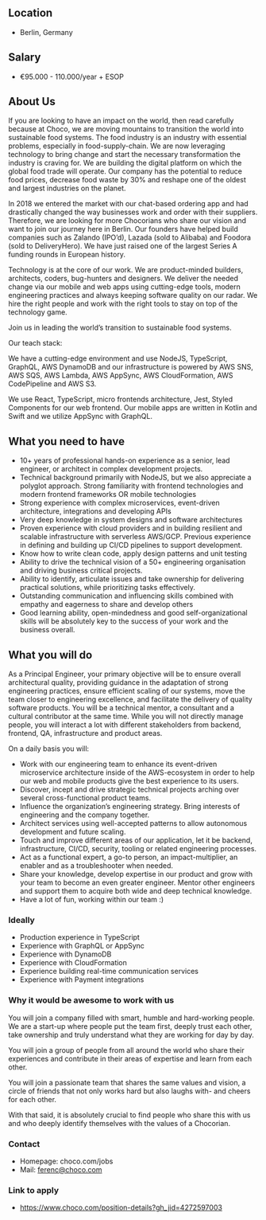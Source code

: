 ## Location

* Berlin, Germany

## Salary

* €95.000 - 110.000/year + ESOP

## About Us

If you are looking to have an impact on the world, then read carefully because at Choco, we are moving mountains to transition the world into sustainable food systems. The food industry is an industry with essential problems, especially in food-supply-chain. We are now leveraging technology to bring change and start the necessary transformation the industry is craving for. We are building the digital platform on which the global food trade will operate. Our company has the potential to reduce food prices, decrease food waste by 30% and reshape one of the oldest and largest industries on the planet. 

In 2018 we entered the market with our chat-based ordering app and had drastically changed the way businesses work and order with their suppliers. Therefore, we are looking for more Chocorians who share our vision and want to join our journey here in Berlin. Our founders have helped build companies such as Zalando (IPO’d), Lazada (sold to Alibaba) and Foodora (sold to DeliveryHero). We have just raised one of the largest Series A funding rounds in European history. 

Technology is at the core of our work. We are product-minded builders, architects, coders, bug-hunters and designers. We deliver the needed change via our mobile and web apps using cutting-edge tools, modern engineering practices and always keeping software quality on our radar. We hire the right people and work with the right tools to stay on top of the technology game.

Join us in leading the world’s transition to sustainable food systems.

Our teach stack:

We have a cutting-edge environment and use NodeJS, TypeScript, GraphQL, AWS DynamoDB and our infrastructure is powered by AWS SNS, AWS SQS, AWS Lambda, AWS AppSync, AWS CloudFormation, AWS CodePipeline and AWS S3. 

We use React, TypeScript, micro frontends architecture, Jest, Styled Components for our web frontend. Our mobile apps are written in Kotlin and Swift and we utilize AppSync with GraphQL.

## What you need to have

* 10+ years of professional hands-on experience as a senior, lead engineer, or architect in complex development projects. 
* Technical background primarily with NodeJS, but we also appreciate a polyglot approach. Strong familiarity with frontend technologies and modern frontend frameworks OR mobile technologies
* Strong experience with complex microservices, event-driven architecture, integrations and developing APIs
* Very deep knowledge in system designs and software architectures
* Proven experience with cloud providers and in building resilient and scalable infrastructure with serverless AWS/GCP. Previous experience in defining and building up CI/CD pipelines to support development.
* Know how to write clean code, apply design patterns and unit testing
* Ability to drive the technical vision of a 50+ engineering organisation and driving business critical projects. 
* Ability to identify, articulate issues and take ownership for delivering practical solutions, while prioritizing tasks effectively.
* Outstanding communication and influencing skills combined with empathy and eagerness to share and develop others
* Good learning ability, open-mindedness and good self-organizational skills will be absolutely key to the success of your work and the business overall. 

## What you will do

As a Principal Engineer, your primary objective will be to ensure overall architectural quality, providing guidance in the adaptation of strong engineering practices, ensure efficient scaling of our systems, move the team closer to engineering excellence, and facilitate the delivery of quality software products. You will be a technical mentor, a consultant and a cultural contributor at the same time. While you will not directly manage people, you will interact a lot with different stakeholders from backend, frontend, QA, infrastructure and product areas.

On a daily basis you will: 
* Work with our engineering team to enhance its event-driven microservice architecture inside of the AWS-ecosystem in order to help our web and mobile products give the best experience to its users. 
* Discover, incept and drive strategic technical projects arching over several cross-functional product teams.
* Influence the organization’s engineering strategy. Bring interests of engineering and the company together.
* Architect services using well-accepted patterns to allow autonomous development and future scaling.
* Touch and improve different areas of our application, let it be backend, infrastructure, CI/CD, security, tooling or related engineering processes.
* Act as a functional expert, a go-to person, an impact-multiplier, an enabler and as a troubleshooter when needed.
* Share your knowledge, develop expertise in our product and grow with your team to become an even greater engineer. Mentor other engineers and support them to acquire both wide and deep technical knowledge.
* Have a lot of fun, working within our team :) 

### Ideally

* Production experience in TypeScript
* Experience with GraphQL or AppSync
* Experience with DynamoDB
* Experience with CloudFormation
* Experience building real-time communication services
* Experience with Payment integrations

### Why it would be awesome to work with us

You will join a company filled with smart, humble and hard-working people. We are a start-up where people put the team first, deeply trust each other, take ownership and truly understand what they are working for day by day. 

You will join a group of people from all around the world who share their experiences and contribute in their areas of expertise and learn from each other. 

You will join a passionate team that shares the same values and vision, a circle of friends that not only works hard but also laughs with- and cheers for each other.

With that said, it is absolutely crucial to find people who share this with us and who deeply identify themselves with the values of a Chocorian.

### Contact

* Homepage: choco.com/jobs
* Mail: ferenc@choco.com

### Link to apply

* https://www.choco.com/position-details?gh_jid=4272597003